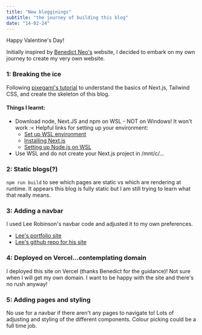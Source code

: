 ```yaml
---
title: "New blogginings"
subtitle: "the journey of building this blog"
date: "14-02-24"
---
```

Happy Valentine's Day!  

Initially inspired by [Benedict Neo's](bneo.xyz) website, I decided to embark on my own journey to create my very own website. 

### 1: Breaking the ice

Following [pixegami's tutorial](https://www.youtube.com/watch?v=Hiabp1GY8fA) to understand the basics of Next.js, Tailwind CSS, and create the skeleton of this blog.

#### Things I learnt:
- Download node, Next.JS and npm on WSL - NOT on Windows! It won't work :<
    Helpful links for setting up your environment:
    - [Set up WSL environment](https://learn.microsoft.com/en-us/windows/wsl/setup/environment#file-storage)
    - [Installing Next.js](https://learn.microsoft.com/en-us/windows/dev-environment/javascript/nextjs-on-wsl)
    - [Setting up Node.js on WSL](https://learn.microsoft.com/en-us/windows/dev-environment/javascript/nodejs-on-wsl)
- Use WSL and do not create your Next.js project in /mnt/c/...

### 2: Static blogs(?)
```npm run build``` to see which pages are static vs which are rendering at runtime. It appears this blog is fully static but I am still trying to learn what that really means.

### 3: Adding a navbar
I used Lee Robinson's navbar code and adjusted it to my own preferences.
- [Lee's portfolio site](https://leerob.io/)  
- [Lee's github repo for his site](https://github.com/leerob/leerob.io)  

### 4: Deployed on Vercel...contemplating domain
I deployed this site on Vercel (thanks Benedict for the guidance)! Not sure when I will get my own domain. I want to be happy with the site and there's no rush anyway!

### 5: Adding pages and styling
No use for a navbar if there aren't any pages to navigate to! Lots of adjusting and styling of the different components. Colour picking could be a full time job.   

